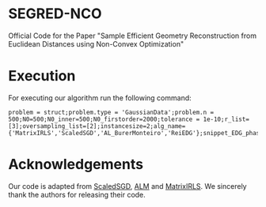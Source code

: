 # SEGRED-NCO
Official Code for the Paper "Sample Efficient Geometry Reconstruction from Euclidean Distances using Non-Convex Optimization"

# Execution 
For executing our algorithm run the following command:
```
problem = struct;problem.type = 'GaussianData';problem.n = 500;N0=500;N0_inner=500;N0_firstorder=2000;tolerance = 1e-10;r_list=[3];oversampling_list=[2];instancesize=2;alg_name={'MatrixIRLS','ScaledSGD','AL_BurerMonteiro','ReiEDG'};snippet_EDG_phasetransitions
```

# Acknowledgements
Our code is adapted from [ScaledSGD](https://github.com/Hong-Ming/ScaledSGD), [ALM](https://github.com/abiy-tasissa/Nonconvex-Euclidean-Distance-Geometry-Problem-Solver) and [MatrixIRLS](https://github.com/ckuemmerle/MatrixIRLS). We sincerely thank the authors for releasing their code.
